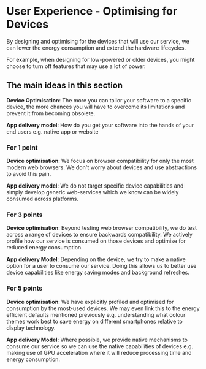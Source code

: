 # User Experience - Optimising for Devices

By designing and optimising for the devices that will use our service, we can lower the energy consumption and extend the hardware lifecycles.

For example, when designing for low-powered or older devices, you might choose to turn off features that may use a lot of power.

## The main ideas in this section

**Device Optimisation**: The more you can tailor your software to a specific device, the more chances you will have to overcome its limitations and prevent it from becoming obsolete.

**App delivery model**: How do you get your software into the hands of your end users e.g. native app or website

### For 1 point

**Device optimisation**: We focus on browser compatibility for only the most modern web browsers. We don't worry about devices and use abstractions to avoid this pain.

**App delivery model**: We do not target specific device capabilities and simply develop generic web-services which we know can be widely consumed across platforms.

### For 3 points

**Device optimisation**: Beyond testing web browser compatibility, we do test across a range of devices to ensure backwards compatibility. We actively profile how our service is consumed on those devices and optimise for reduced energy consumption.

**App delivery Model**: Depending on the device, we try to make a native option for a user to consume our service. Doing this allows us to better use device capabilities like energy saving modes and background refreshes.

### For 5 points

**Device optimisation**: We have explicitly profiled and optimised for consumption by the most-used devices. We may even link this to the energy efficient defaults mentioned previously e.g. understanding what colour themes work best to save energy on different smartphones relative to display technology.

**App delivery Model**: Where possible, we provide native mechanisms to consume our service so we can use the native capabilities of devices e.g. making use of GPU acceleration where it will reduce processing time and energy consumption.
